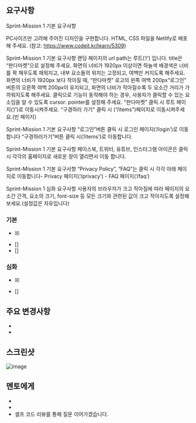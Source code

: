 ## 요구사항

Sprint-Mission 1 기본 요구사항

PC사이즈만 고려해 주어진 디자인을 구현합니다.
HTML, CSS 파일을 Netlify로 배포해 주세요. (참고: https://www.codeit.kr/learn/5309)

Sprint-Mission 1 기본 요구사항
랜딩 페이지의 url path는 루트(‘/’) 입니다.
title은 “판다마켓”으로 설정해 주세요.
화면의 너비가 1920px 이상이면 하늘색 배경색은 너비를 꽉 채우도록 채워지고, 내부 요소들의 위치는 고정되고, 여백만 커지도록 해주세요.
화면의 너비가 1920px 보다 작아질 때, “판다마켓” 로고의 왼쪽 여백 200px“로그인" 버튼의 오른쪽 여백 200px이 유지되고, 화면의 너비가 작아질수록 두 요소간 거리가 가까워지도록 해주세요.
클릭으로 기능이 동작해야 하는 경우, 사용자가 클릭할 수 있는 요소임을 알 수 있도록 cursor: pointer를 설정해 주세요.
“판다마켓” 클릭 시 루트 페이지(‘/’)로 이동시켜주세요.
“구경하러 가기" 클릭 시 (“/items”)페이지로 이동시켜주세요.(빈 페이지)

Sprint-Mission 1 기본 요구사항
“로그인”버튼 클릭 시 로그인 페이지(‘/login’)로 이동합니다
“구경하러가기”버튼 클릭 시(’/items’)로 이동합니다.

Sprint-Mission 1 기본 요구사항
페이스북, 트위터, 유튜브, 인스타그램 아이콘은 클릭 시 각각의 홈페이지로 새로운 창이 열리면서 이동 합니다.

Sprint-Mission 1 기본 요구사항
“Privacy Policy”, “FAQ”는 클릭 시 각각 아래 페이지로 이동합니다- Privacy 페이지(‘/privacy’) - FAQ 페이지(‘/faq’)

Sprint-Mission 1 심화 요구사항
사용자의 브라우저가 크고 작아짐에 따라 페이지의 요소간 간격, 요소의 크기, font-size 등 모든 크기와 관련된 값이 크고 작아지도록 설정해 보세요.(설정값은 자유입니다)

### 기본

- [x]
- []
- []

### 심화

- [x]
- []

## 주요 변경사항

-
-

## 스크린샷

![image](이미지url)

## 멘토에게

-
-
- 셀프 코드 리뷰를 통해 질문 이어가겠습니다.
